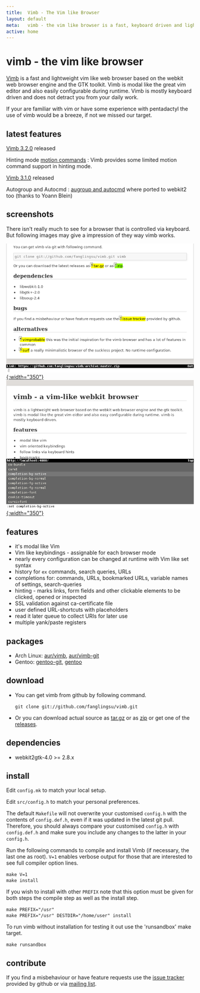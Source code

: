 ```yaml
---
title:  Vimb - The Vim like Browser
layout: default
meta:   vimb - the vim like browser is a fast, keyboard driven and lightweight web-browser
active: home
---
```


# vimb - the vim like browser

[Vimb][vimb] is a fast and lightweight vim like web browser based on the
webkit web browser engine and the GTK toolkit. Vimb is modal like the great
vim editor and also easily configurable during runtime. Vimb is mostly
keyboard driven and does not detract you from your daily work.

If your are familiar with vim or have some experience with pentadactyl the use
of vimb would be a breeze, if not we missed our target.

## latest features

[Vimb 3.2.0](https://github.com/fanglingsu/vimb/releases/tag/3.2.0) released

Hinting mode [motion commands](man.html#hint_mode_motion)
: Vimb provides some limited motion command support in hinting mode.

[Vimb 3.1.0](https://github.com/fanglingsu/vimb/releases/tag/3.1.0) released

Autogroup and Autocmd
: [augroup and autocmd](man.html#Autocmd) where ported to webkit2 too (thanks
  to Yoann Blein)

## screenshots

There isn't really much to see for a browser that is controlled via keyboard.
But following images may give a impression of they way vimb works.

[![vimb hinting marks active element like links](media/vimb-hints.png "link hinting (688x472 32kB)"){:width="350"}](media/vimb-hints.png)
[![completion with scrallable completion menu](media/vimb-completion.png "completion of settings (690x472 10kB)"){:width="350"}](media/vimb-completion.png)

## features

- it's modal like Vim
- Vim like keybindings - assignable for each browser mode
- nearly every configuration can be changed at runtime with Vim like set syntax
- history for `ex` commands, search queries, URLs
- completions for: commands, URLs, bookmarked URLs, variable names of settings, search-queries
- hinting - marks links, form fields and other clickable elements to
  be clicked, opened or inspected
- SSL validation against ca-certificate file
- user defined URL-shortcuts with placeholders
- read it later queue to collect URIs for later use
- multiple yank/paste registers

## packages

- Arch Linux: [aur/vimb][], [aur/vimb-git][]
- Gentoo: [gentoo-git][], [gentoo][]

## download

- You can get vimb from github by following command.

      git clone git://github.com/fanglingsu/vimb.git

- Or you can download actual source as [tar.gz][tgz] or as [zip][] or get
  one of the [releases][].

## dependencies

- webkit2gtk-4.0 >= 2.8.x

## install

Edit `config.mk` to match your local setup.

Edit `src/config.h` to match your personal preferences.

The default `Makefile` will not overwrite your customised `config.h` with the
contents of `config.def.h`, even if it was updated in the latest git pull.
Therefore, you should always compare your customised `config.h` with
`config.def.h` and make sure you include any changes to the latter in your
`config.h`.

Run the following commands to compile and install Vimb (if necessary, the last
one as root). `V=1` enables verbose output for those that are interested to
see full compiler option lines.

    make V=1
    make install

If you wish to install with other `PREFIX` note that this option must be
given for both steps the compile step as well as the install step.

    make PREFIX="/usr"
    make PREFIX="/usr" DESTDIR="/home/user" install

To run vimb without installation for testing it out use the 'runsandbox' make
target.

    make runsandbox

## contribute

If you find a misbehaviour or have feature requests use the
[issue tracker][bug] provided by github or via [mailing list][mail].

[aur/vimb]:          https://aur.archlinux.org/packages/vimb
[aur/vimb-git]:      https://aur.archlinux.org/packages/vimb-git
[gentoo-git]:        https://github.com/tharvik/overlay/tree/master/www-client/vimb
[gentoo]:            https://github.com/hsoft/portage-overlay/tree/master/www-client/vimb
[vimb]:              https://github.com/fanglingsu/vimb "vimb project sources"
[mail]:              https://lists.sourceforge.net/lists/listinfo/vimb-users "vimb vim like browser - mailing list"
[bug]:               https://github.com/fanglingsu/vimb/issues "vimb vim like browser - issues"
[zip]:               https://github.com/fanglingsu/vimb/archive/master.zip "vimb download zip"
[tgz]:               https://github.com/fanglingsu/vimb/archive/master.tar.gz "vimb download tar.gz"
[releases]:          https://github.com/fanglingsu/vimb/releases "vimb download releases"
